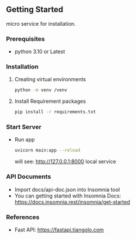<!-- GETTING STARTED -->
## Getting Started

micro service for installation.

### Prerequisites

* python 3.10 or Latest 


### Installation

1. Creating virtual environments
    
    ```sh
    python -m venv /venv
    ```
3. Install Requirement packages
   
    ```sh
    pip install -r requirements.txt
    ```

### Start Server
* Run app
	
	```sh
    uvicorn main:app --reload
    ```
   will see: http://127.0.0.1:8000 local service
   

### API Documents

  * Import docs/api-doc.json into Insomnia tool
  * You can getting started with Insomnia Docs: https://docs.insomnia.rest/insomnia/get-started

### References

  * Fast API: https://fastapi.tiangolo.com